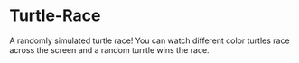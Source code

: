 # Turtle-Race
A randomly simulated turtle race! You can watch different color turtles race across the screen and a random turrtle wins the race.
